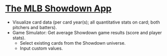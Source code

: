 
[The MLB Showdown App](http://digitgopher.github.io/showdown-app)
============
- Visualize card data (per card year(s); all quantitative stats on card; both pitchers and batters).
- Game Simulator: Get average Showdown game results (score and player stats).
  - Select existing cards from the Showdown universe.
  - Input custom values.

